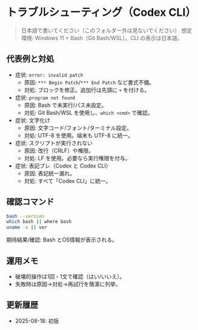 # トラブルシューティング（Codex CLI）

> 日本語で書いてください（このフォルダー外は見ないでください）
> 想定環境: Windows 11 + Bash（Git Bash/WSL）。CLI の表示は日本語。

## 代表例と対処
- 症状: `error: invalid patch`
  - 原因: `*** Begin Patch`/`*** End Patch` など書式不備。
  - 対処: ブロックを修正。追加行は先頭に `+` を付ける。
- 症状: `program not found`
  - 原因: Bash で未実行/パス未設定。
  - 対処: Git Bash/WSL を使用し、`which <cmd>` で確認。
- 症状: 文字化け
  - 原因: 文字コード/フォント/ターミナル設定。
  - 対処: UTF-8 を使用。端末も UTF-8 に統一。
- 症状: スクリプトが実行されない
  - 原因: 改行（CRLF）や権限。
  - 対処: LF を使用。必要なら実行権限を付与。
- 症状: 表記ブレ（Codex と Codex CLI）
  - 原因: 表記統一漏れ。
  - 対処: すべて「Codex CLI」に統一。

## 確認コマンド
```sh
bash --version
which bash || where bash
uname -a || ver
```
期待結果/確認: Bash とOS情報が表示される。

## 運用メモ
- 破壊的操作は1回・1文で確認（はい/いいえ）。
- 失敗時は原因→対処→再試行を簡潔に列挙。

## 更新履歴
- 2025-08-18: 初版

